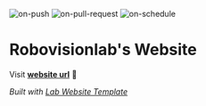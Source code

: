 
  ![on-push](../../actions/workflows/on-push.yaml/badge.svg)
  ![on-pull-request](../../actions/workflows/on-pull-request.yaml/badge.svg)
  ![on-schedule](../../actions/workflows/on-schedule.yaml/badge.svg)

  # Robovisionlab's Website

  Visit **[website url](#)** 🚀

  _Built with [Lab Website Template](https://greene-lab.gitbook.io/lab-website-template-docs)_
